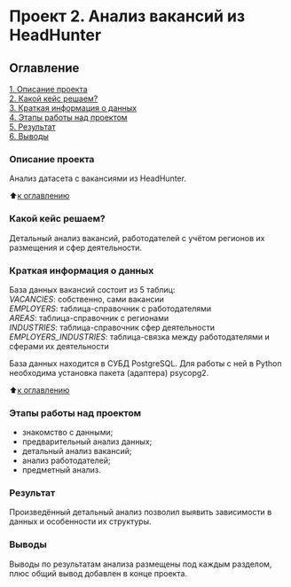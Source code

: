 # Проект 2. Анализ вакансий из HeadHunter

## Оглавление
[1. Описание проекта](https://github.com/Galaeva-Elena/SF_DST/tree/main/project_0#описание-проекта)\
[2. Какой кейс решаем?](https://github.com/Galaeva-Elena/SF_DST/tree/main/project_0#какой-кейс-решаем)\
[3. Краткая информация о данных](https://github.com/Galaeva-Elena/SF_DST/tree/main/project_0#краткая-информация-о-данных)\
[4. Этапы работы над проектом](https://github.com/Galaeva-Elena/SF_DST/tree/main/project_0#этапы-работы-над-проектом)\
[5. Результат](https://github.com/Galaeva-Elena/SF_DST/tree/main/project_0#результат)\
[6. Выводы](https://github.com/Galaeva-Elena/SF_DST/tree/main/project_0#выводы)

### Описание проекта
Анализ датасета с вакансиями из HeadHunter.

:arrow_up:[к оглавлению](https://github.com/Galaeva-Elena/SF_DST/blob/main/project_0/README.md#оглавление)

### Какой кейс решаем?
Детальный анализ вакансий, работодателей с учётом регионов их размещения и сфер деятельности.

### Краткая информация о данных
База данных вакансий состоит из 5 таблиц: \
*VACANCIES*: собственно, сами вакансии \
*EMPLOYERS*: таблица-справочник с работодателями \
*AREAS*: таблица-справочник с регионами \
*INDUSTRIES*: таблица-справочник сфер деятельности \
*EMPLOYERS_INDUSTRIES*: таблица-связка между работодателями и сферами их деятельности 

База данных находится в СУБД PostgreSQL. Для работы с ней в Python необходима установка пакета (адаптера) psycopg2.

:arrow_up:[к оглавлению](https://github.com/Galaeva-Elena/SF_DST/blob/main/project_0/README.md#оглавление)

### Этапы работы над проектом
- знакомство с данными;
- предварительный анализ данных;
- детальный анализ вакансий;
- анализ работодателей;
- предметный анализ.

### Результат
Произведённый детальный анализ позволил выявить зависимости в данных и особенности их структуры.

### Выводы
Выводы по результатам анализа размещены под каждым разделом, плюс общий вывод добавлен в конце проекта.